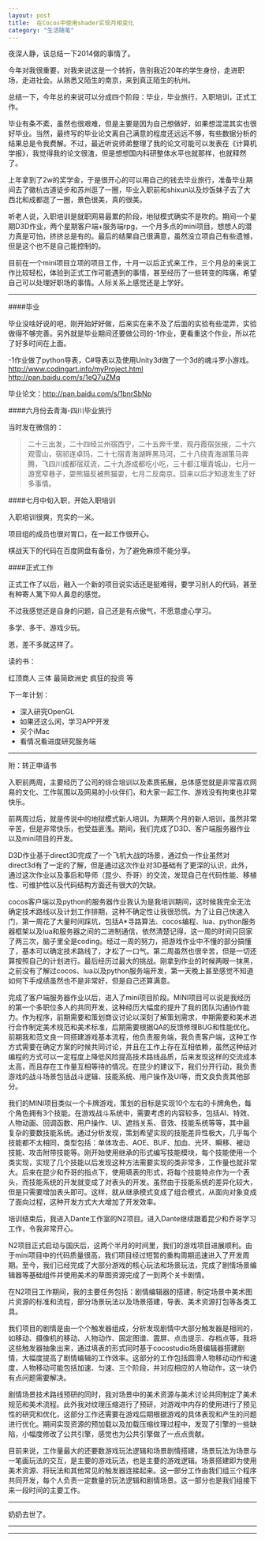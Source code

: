```yaml
---
layout: post
title:  在Cocos中使用shader实现月相变化
category: "生活随笔"
---
```


夜深人静，该总结一下2014做的事情了。

今年对我很重要，对我来说这是一个转折，告别我近20年的学生身份，走进职场，走进社会。从熟悉又陌生的南京，来到真正陌生的杭州。

总结一下，今年总的来说可以分成四个阶段：毕业，毕业旅行，入职培训，正式工作。

毕业有条不紊，虽然也很艰难，但是主要是因为自己想做好，如果想混混其实也很好毕业。当然，最终写的毕业论文离自己满意的程度还远远不够，有些数据分析的结果总是令我费解。不过，最近听说师弟整理了我的论文可能可以发表在《计算机学报》，我觉得我的论文很渣，但是想想国内科研整体水平也就那样，也就释然了。

上年拿到了2w的奖学金，于是很开心的可以用自己的钱去毕业旅行，准备毕业期间去了徽杭古道徒步和苏州逛了一圈，毕业入职前和shixun以及炒饭妹子去了大西北和成都逛了一圈，景色很美，真的很美。

听老人说，入职培训是就职网易最累的阶段，地狱模式确实不是吹的。期间一个星期D3D作业，两个星期客户端+服务端rpg，一个月多点的mini项目，想想人的潜力真是可怕，挤挤总是有的。最后的结果自己很满意，虽然没立项自己有些遗憾，但是这个也不是自己能控制的。

目前在一个mini项目立项的项目工作，十月一以后正式来工作，三个月总的来说工作比较轻松，体验到正式工作可能遇到的事情，甚至经历了一些转变的阵痛，希望自己可以处理好职场的事情。人际关系上感觉还是上学好。

----

####毕业

毕业没啥好说的吧，刚开始好好做，后来实在来不及了后面的实验有些混弄，实验做得不够完善。另外就是毕业期间还要做公司的-1作业，更看重这个作业，所以花了好多时间在上面。

-1作业做了python导表，C#导表以及使用Unity3d做了一个3d的魂斗罗小游戏。
http://www.codingart.info/myProject.html
http://pan.baidu.com/s/1eQ7uZMq

毕业论文：http://pan.baidu.com/s/1bnrSbNp

####六月份去青海-四川毕业旅行

当时发在微信的：

> 二十三出发，二十四经兰州宿西宁，二十五奔千里，观丹霞宿张掖，二十六观雪山，宿祁连卓玛，二十七宿青海湖畔黑马河，二十八绕青海湖策马奔腾，飞四川成都宿双流，二十九游成都吃小吃，三十都江堰青城山，七月一游宽窄巷子，耍熊猫反被熊猫耍，七月二反南京。回来以后才知道发生了好多事情。


####七月中旬入职，开始入职培训

入职培训很爽，充实的一米。

项目组的成员也很对胃口，在一起工作很开心。

棋战天下的代码在百度网盘有备份，为了避免麻烦不能分享。

####正式工作

正式工作了以后，融入一个新的项目说实话还是挺难得，要学习别人的代码，甚至有种寄人篱下仰人鼻息的感觉。

不过我感觉还是自身的问题，自己还是有点傲气，不愿意虚心学习。

多学、多干、游戏少玩。

恩，差不多就这样了。



读的书：

红顶商人
三体
最简欧洲史
疯狂的投资
等

下一年计划：

- 深入研究OpenGL
- 如果还这么闲，学习APP开发
- 买个iMac
- 看情况看进度研究服务端


-----
附：转正申请书

入职前两周，主要经历了公司的综合培训以及素质拓展，总体感觉就是非常喜欢网易的文化、工作氛围以及网易的小伙伴们，和大家一起工作、游戏没有拘束也非常快乐。

前两周过后，就是传说中的地狱模式新人培训。为期两个月的新人培训，虽然非常辛苦，但是非常快乐，也受益匪浅。期间，我们完成了D3D、客户端服务器作业以及mini项目的开发。

D3D作业基于direct3D完成了一个飞机大战的场景，通过负一作业虽然对direct3d有了一定的了解，但是通过这次作业对3D基础有了更深的认识，此外，通过这次作业以及事后和导师（昆少、乔哥）的交流，发现自己在代码性能、移植性、可维护性以及代码结构方面还有很大的欠缺。

cocos客户端以及python的服务器作业我认为是我培训期间，这时候我完全无法确定技术路线以及计划工作排期，这种不确定性让我很恐慌。为了让自己快速入门，第一周花了大量时间踩坑，包括A*寻路算法、cocos编程、lua、python服务器框架以及lua和服务器之间的二进制通信，依然清楚记得，这一周的时间只回家了两三次，脑子里全是coding。经过一周的努力，把游戏作业中不懂的部分搞懂了，基本可以确定技术路线了，才松了一口气。第二周虽然也很辛苦，但是一切还算按照自己的计划进行。最后经历过最大的挑战。刚拿到作业的时候两眼一抹黑，之前没有了解过cocos、lua以及python服务端开发，第一天晚上甚至感觉不知道如何下手成绩虽然也不是非常好，但是自己还算满意。

完成了客户端服务器作业以后，进入了mini项目阶段。MINI项目可以说是我经历的第一个多职位多人的共同开发，这种经历大幅度的提升了我的团队沟通协作能力。作为程序，前期需要和策划商议讨论以深刻了解策划需求，中期需要和美术进行合作制定美术规范和美术标准，后期需要根据QA的反馈修理BUG和性能优化。前期我和范文良一同搭建游戏基本流程，他负责服务端，我负责客户端，这种工作方式需要在确定方案的时候共同讨论，并且在工作上存在互相依赖，虽然这种结对编程的方式可以一定程度上降低风险提高技术路线品质，后来发现这样的交流成本太高，而且存在工作量互相等待的情况。在昆少的建议下，我们分开行动，我负责游戏的战斗场景包括战斗逻辑、技能系统、用户操作及UI等，而文良负责其他部分。

我们的MINI项目类似一个卡牌游戏，策划的目标是实现10个左右的卡牌角色，每个角色拥有3个技能。在游戏战斗系统中，需要考虑的内容较多，包括AI、特效、人物动画、回调函数、用户操作、UI、遮挡关系、音效、技能系统等等，其中最复杂的要数技能系统。通过分析发现，策划希望实现的技能差异性极大，几乎每个技能都不太相同，类型包括：单体攻击、AOE、BUF、加血、光环、瞬移、被动技能、攻击附带技能等。刚开始使用继承的形式编写技能模块，每个技能使用一个类实现，实现了几个技能以后发现这种方法需要实现的类非常多，工作量也就非常大。后来在昆少和乔哥的指点下，使用填表的形式，将每个技能特点作为一个表头，而技能系统的开发就变成了对表头的开发。虽然由于技能系统的差异化较大，但是只需要增加表头即可。这样，就从继承模式变成了组合模式，从面向对象变成了面向过程，这种开发方式大大增加了开发效率。

培训结束后，我进入Dante工作室的N2项目。进入Dante继续跟着昆少和乔哥学习工作，令我非常开心。

N2项目正式启动与国庆后，这两个半月的时间里，我们的游戏项目进展顺利。由于mini项目中的代码质量很高，我们项目经过短暂的重构周期迅速进入了开发周期。至今，我们已经完成了大部分游戏的核心玩法和场景玩法，完成了剧情场景编辑器等基础组件并使用美术的草图资源完成了一到两个关卡剧情。

在N2项目工作期间，我的主要任务包括：剧情编辑器的搭建，制定场景中美术图片资源的标准和流程，部分场景玩法以及场景搭建，导表、美术资源打包等各类工具。

我们项目的剧情是由一个个触发器组成，分析发现剧情中大部分触发器是相同的，如移动、摄像机的移动、人物动作、固定图谱、震屏、点击提示、存档点等，我将这些触发器抽象出来，通过填表的形式同时基于cocostudio场景编辑器搭建剧情，大幅度提高了剧情编辑的工作效率。这部分的工作包括圆滑人物移动动作和速度，人物移动可能包括加速、匀速、三个阶段，并对应相应的人物动作，这一块仍有点问题需要解决。

剧情场景技术路线预研的同时，我对场景中的美术资源与美术讨论共同制定了美术规范和美术流程。此外我对纹理压缩进行了预研，对游戏中内存的使用进行了预见性的研究和优化，这部分工作还需要在游戏后期根据游戏的具体表现和产生的问题进行优化。期间实现资源的预加载以及加载压缩纹理过程中，发现了引擎的一些缺陷，小幅度修改了公共引擎，感觉也为公共引擎做了一点点贡献。

目前来说，工作量最大的还要数游戏玩法逻辑和场景剧情搭建，场景玩法为场景与一笔画玩法的交互，是主要的游戏玩法，也是主要的游戏逻辑。场景搭建即为使用美术资源、将玩法和其他常见的触发器连接起来。这一部分工作由我们组三个程序共同开发，每个人负责一定数量的玩法逻辑和剧情场景。这一部分也是我们组接下来一段时间的主要工作。


----

奶奶去世了。


---
------



